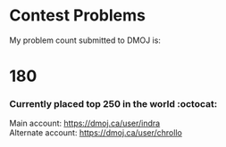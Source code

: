 # Contest Problems

My problem count submitted to DMOJ is:
# 180
### Currently placed top 250 in the world  :octocat:
Main account:
https://dmoj.ca/user/indra <br />
Alternate account:
https://dmoj.ca/user/chrollo
